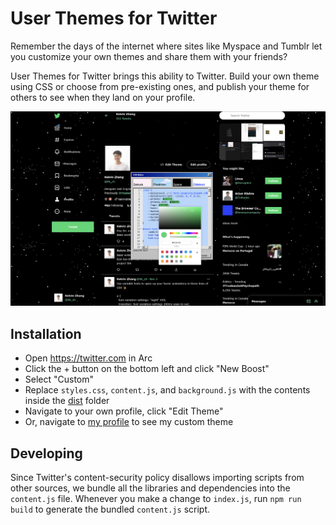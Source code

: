 # User Themes for Twitter

Remember the days of the internet where sites like Myspace and Tumblr let you customize your own themes and share them with your friends?

User Themes for Twitter brings this ability to Twitter. Build your own theme using CSS or choose from pre-existing ones, and publish your theme for others to see when they land on your profile.

![Screenshot](./.preview.jpg)

## Installation
* Open https://twitter.com in Arc
* Click the + button on the bottom left and click "New Boost"
* Select "Custom"
* Replace `styles.css`, `content.js`, and `background.js` with the contents inside the [dist](./dist) folder
* Navigate to your own profile, click "Edit Theme"
* Or, navigate to [my profile](https://twitter.com/0k_zh) to see my custom theme

## Developing
Since Twitter's content-security policy disallows importing scripts from other sources, we bundle all the libraries and dependencies into the `content.js` file.
Whenever you make a change to `index.js`, run `npm run build` to generate the bundled `content.js` script.